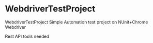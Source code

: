 # WebdriverTestProject
WebdriverTestProject
Simple Automation test project on NUnit+Chrome Webdriver

Rest API tools needed

